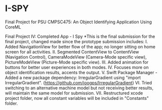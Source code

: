# I-SPY
Final Project for PSU CMPSC475: An Object Identifying Application Using CoreML 

Final Project IV: Completed App - I Spy
     *This is the final submission for the final project, changed made since the prototype submission includes: 
        I.   Added NavigationView for better flow of the app; no longer sitting on home screen for all activities.
        II.  Segmented ContentView to ContentView (Navigation Control), CameraModeView (Camera-Mode specific view), 
             PictureModeView (Picture-Mode specific view).
        III. Added animation for buttons for better user experiences in both modes. 
        IV.  Focuses more on object identification results, accents the output.
        V.   Swift Package Manager - Added a new package dependency: IrregularGradient using "import IrregularGradient".
             (https://github.com/joogps/IrregularGradient)
        VI.  Tried switching to an alternative machine model but not receiving better results, will maintain the same model for submission.
        VII. Restructured xcode project folder, now all constant variables will be included in "Constants" folder.
